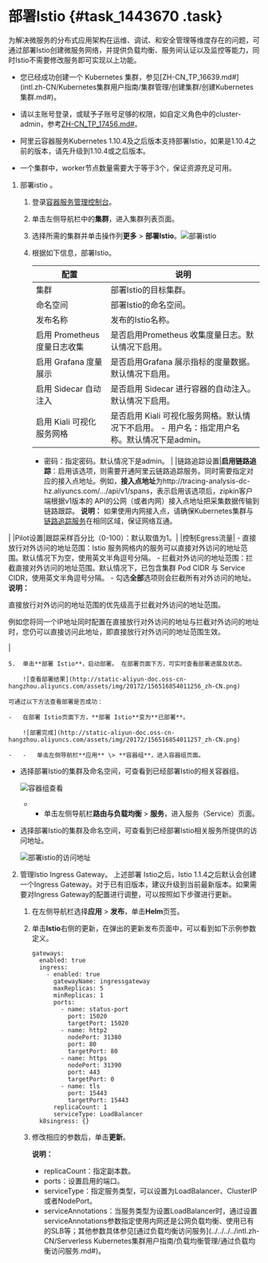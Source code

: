 # 部署Istio {#task_1443670 .task}

为解决微服务的分布式应用架构在运维、调试、和安全管理等维度存在的问题，可通过部署Istio创建微服务网络，并提供负载均衡、服务间认证以及监控等能力，同时Istio不需要修改服务即可实现以上功能。

-   您已经成功创建一个 Kubernetes 集群，参见[ZH-CN\_TP\_16639.md\#](intl.zh-CN/Kubernetes集群用户指南/集群管理/创建集群/创建Kubernetes 集群.md#)。
-   请以主账号登录，或赋予子账号足够的权限，如自定义角色中的cluster-admin，参考[ZH-CN\_TP\_17456.md\#](intl.zh-CN/Kubernetes集群用户指南/授权管理/子账号RBAC权限配置指导.md#)。

-   阿里云容器服务Kubernetes 1.10.4及之后版本支持部署Istio，如果是1.10.4之前的版本，请先升级到1.10.4或之后版本。
-   一个集群中，worker节点数量需要大于等于3个，保证资源充足可用。

1.  部署istio 。 

    1.  登录[容器服务管理控制台](https://cs.console.aliyun.com)。
    2.  单击左侧导航栏中的**集群**，进入集群列表页面。
    3.  选择所需的集群并单击操作列**更多** \> **部署Istio**。![部署istio](http://static-aliyun-doc.oss-cn-hangzhou.aliyuncs.com/assets/img/20172/156516854011255_zh-CN.png)


    4.  根据如下信息，部署Istio。 

        |配置|说明|
        |--|--|
        |集群|部署Istio的目标集群。|
        |命名空间|部署Istio的命名空间。|
        |发布名称|发布的Istio名称。|
        |启用 Prometheus 度量日志收集|是否启用Prometheus 收集度量日志。默认情况下启用。|
        |启用 Grafana 度量展示|是否启用Grafana 展示指标的度量数据。默认情况下启用。|
        |启用 Sidecar 自动注入|是否启用 Sidecar 进行容器的自动注入。默认情况下启用。|
        |启用 Kiali 可视化服务网格|是否启用 Kiali 可视化服务网格。默认情况下不启用。         -   用户名：指定用户名称。默认情况下是admin。
        -   密码：指定密码。默认情况下是admin。
 |
        |链路追踪设置|**启用链路追踪**：启用该选项，则需要开通阿里云链路追踪服务。同时需要指定对应的接入点地址。例如，**接入点地址**为http://tracing-analysis-dc-hz.aliyuncs.com/.../api/v1/spans，表示启用该选项后，zipkin客户端根据v1版本的 API的公网（或者内网）接入点地址把采集数据传输到链路跟踪。 **说明：** 如果使用内网接入点，请确保Kubernetes集群与[链路追踪服务](https://tracing-analysis.console.aliyun.com/)在相同区域，保证网络互通。

 |
        |Pilot设置|跟踪采样百分比（0-100）：默认取值为1。|
        |控制Egress流量|         -   直接放行对外访问的地址范围：Istio 服务网格内的服务可以直接对外访问的地址范围。默认情况下为空，使用英文半角逗号分隔。
        -   拦截对外访问的地址范围：拦截直接对外访问的地址范围。默认情况下，已包含集群 Pod CIDR 与 Service CIDR，使用英文半角逗号分隔。
        -   勾选**全部**选项则会拦截所有对外访问的地址。
 **说明：** 

直接放行对外访问的地址范围的优先级高于拦截对外访问的地址范围。

例如您将同一个IP地址同时配置在直接放行对外访问的地址与拦截对外访问的地址时，您仍可以直接访问此地址，即直接放行对外访问的地址范围生效。

 |

    5.  单击**部署 Istio**，启动部署。 在部署页面下方，可实时查看部署进展及状态。

        ![查看部署结果](http://static-aliyun-doc.oss-cn-hangzhou.aliyuncs.com/assets/img/20172/156516854011256_zh-CN.png)

    可通过以下方法查看部署是否成功：

    -   在部署 Istio页面下方，**部署 Istio**变为**已部署**。

        ![部署完成](http://static-aliyun-doc.oss-cn-hangzhou.aliyuncs.com/assets/img/20172/156516854011257_zh-CN.png)

    -   -   单击左侧导航栏**应用** \> **容器组**，进入容器组页面。
-   选择部署Istio的集群及命名空间，可查看到已经部署Istio的相关容器组。

    ![容器组查看](http://static-aliyun-doc.oss-cn-hangzhou.aliyuncs.com/assets/img/20172/156516854111258_zh-CN.png)

    -   -   单击左侧导航栏**路由与负载均衡** \> **服务**，进入服务（Service）页面。
-   选择部署Istio的集群及命名空间，可查看到已经部署Istio相关服务所提供的访问地址。

    ![部署istio的访问地址](http://static-aliyun-doc.oss-cn-hangzhou.aliyuncs.com/assets/img/20172/156516854111259_zh-CN.png)

2.  管理Istio Ingress Gateway。 上述部署 Istio之后，Istio 1.1.4之后默认会创建一个Ingress Gateway。对于已有旧版本，建议升级到当前最新版本。如果需要对Ingress Gateway的配置进行调整，可以按照如下步骤进行更新。
    1.  在左侧导航栏选择**应用** \> **发布**，单击**Helm**页签。
    2.  单击**Istio**右侧的更新，在弹出的更新发布页面中，可以看到如下示例参数定义。 

        ``` {#codeblock_dy3_ig5_3rs}
        gateways:
          enabled: true
          ingress:
            - enabled: true
              gatewayName: ingressgateway
              maxReplicas: 5
              minReplicas: 1
              ports:
                - name: status-port
                  port: 15020
                  targetPort: 15020
                - name: http2
                  nodePort: 31380
                  port: 80
                  targetPort: 80
                - name: https
                  nodePort: 31390
                  port: 443
                  targetPort: 0
                - name: tls
                  port: 15443
                  targetPort: 15443
              replicaCount: 1
              serviceType: LoadBalancer
          k8singress: {}
        ```

    3.  修改相应的参数后，单击**更新**。 

        **说明：** 

        -   replicaCount：指定副本数。
        -   ports：设置启用的端口。
        -   serviceType：指定服务类型，可以设置为LoadBalancer、ClusterIP或者NodePort。
        -   serviceAnnotations：当服务类型为设置LoadBalancer时，通过设置serviceAnnotations参数指定使用内网还是公网负载均衡、使用已有的SLB等；其他参数具体参见[通过负载均衡访问服务](../../../../intl.zh-CN/Serverless Kubernetes集群用户指南/负载均衡管理/通过负载均衡访问服务.md#)。


